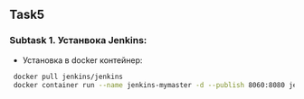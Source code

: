 <!-- ABOUT THE PROJECT -->
## Task5
### Subtask 1. Устанвока Jenkins:

* Установка в docker контейнер:

```sh
 docker pull jenkins/jenkins
 docker container run --name jenkins-mymaster -d --publish 8060:8080 jenkins/jenkins
   ```
